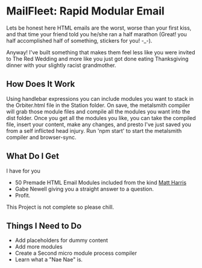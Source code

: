 # MailFleet: Rapid Modular Email

Lets be honest here HTML emails are the worst, worse than your first kiss, and that time your friend told you he/she ran a half marathon
(Great! you half accomplished half of something, stickers for you! -_-).

Anyway! I've built something that makes them feel less like you were invited to The Red Wedding and more like you just got done eating
Thanksgiving dinner with your slightly racist grandmother.

## How Does It Work
Using handlebar expressions you can include modules you want to stack in the Orbiter.html file in the Station folder. On save, 
the metalsmith compiler will grab those module files and compile all the modules you want into the dist folder. 
Once you get all the modules you like, you can take the compiled file, insert your content, make any changes, and presto I've 
just saved you from a self inflicted head injury. Run 'npm start' to start the metalsmith compiler and browser-sync.

## What Do I Get
I have for you
- 50 Premade HTML Email Modules included from the kind [Matt Harris](http://outlinemail.co.uk/)
- Gabe Newell giving you a straight answer to a question.
- Profit.


This Project is not complete so please chill.

## Things I Need to Do
- Add placeholders for dummy content
- Add more modules
- Create a Second micro module process compiler
- Learn what a "Nae Nae" is.

